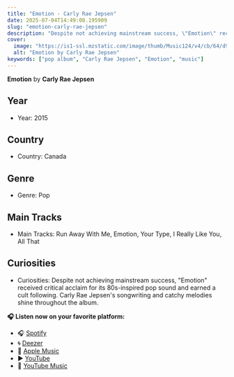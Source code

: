 ```yaml
---
title: "Emotion - Carly Rae Jepsen"
date: 2025-07-04T14:49:08.195909
slug: "emotion-carly-rae-jepsen"
description: "Despite not achieving mainstream success, \"Emotion\" received critical acclaim for its 80s-inspired pop sound and earned a cult following."
cover:
  image: "https://is1-ssl.mzstatic.com/image/thumb/Music124/v4/cb/64/d9/cb64d953-3fc9-4c41-565c-5c9f510be59c/20UMGIM69423.rgb.jpg/500x500bb.jpg"
  alt: "Emotion by Carly Rae Jepsen"
keywords: ["pop album", "Carly Rae Jepsen", "Emotion", "music"]
---
```


**Emotion** by **Carly Rae Jepsen**
## Year
- Year: 2015
## Country
- Country: Canada
## Genre
- Genre: Pop
## Main Tracks
- Main Tracks: Run Away With Me, Emotion, Your Type, I Really Like You, All That
## Curiosities
- Curiosities: Despite not achieving mainstream success, "Emotion" received critical acclaim for its 80s-inspired pop sound and earned a cult following. Carly Rae Jepsen's songwriting and catchy melodies shine throughout the album.



**🎧 Listen now on your favorite platform:**

- 🎧 [Spotify](https://open.spotify.com/search/Emotion%20Carly%20Rae%20Jepsen)
- 🌀 [Deezer](https://www.deezer.com/search/Emotion%20Carly%20Rae%20Jepsen)
- 🍎 [Apple Music](https://music.apple.com/search?term=Emotion%20Carly%20Rae%20Jepsen)
- ▶️ [YouTube](https://www.youtube.com/results?search_query=Emotion%20Carly%20Rae%20Jepsen)
- 🎵 [YouTube Music](https://music.youtube.com/search?q=Emotion%20Carly%20Rae%20Jepsen)